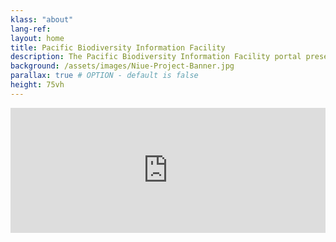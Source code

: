 ```yaml
---
klass: "about"
lang-ref: 
layout: home
title: Pacific Biodiversity Information Facility
description: The Pacific Biodiversity Information Facility portal presents all of the occurrence biodiversity data currently available on the Global Biodiversity Information Facility (GBIF).
background: /assets/images/Niue-Project-Banner.jpg
parallax: true # OPTION - default is false
height: 75vh 
---
```

<iframe src="https://www.powr.io/countdown-timer/u/d972089e_1620942720#platform=iframe" style="width:100%;" height="200px" frameborder="0"></iframe>
